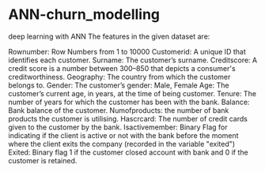 # ANN-churn_modelling
deep learning with ANN
The features in the given dataset are:

Rownumber: Row Numbers from 1 to 10000
Customerid: A unique ID that identifies each customer.
Surname: The customer’s surname.
Creditscore: A credit score is a number between 300–850 that depicts a consumer's creditworthiness.
Geography: The country from which the customer belongs to.
Gender: The customer’s gender: Male, Female
Age: The customer’s current age, in years, at the time of being customer.
Tenure: The number of years for which the customer has been with the bank.
Balance: Bank balance of the customer.
Numofproducts: the number of bank products the customer is utilising.
Hascrcard: The number of credit cards given to the customer by the bank.
Isactivemember: Binary Flag for indicating if the client is active or not with the bank before the moment where the client exits the company (recorded in the variable "exited")
Exited: Binary flag 1 if the customer closed account with bank and 0 if the customer is retained.
